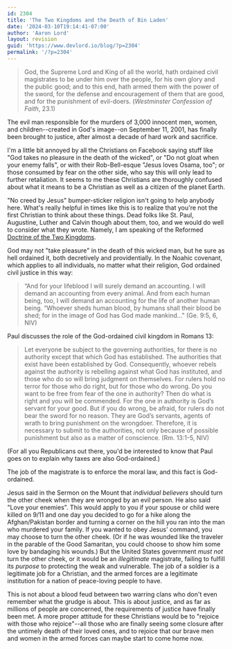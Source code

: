 ```yaml
---
id: 2304
title: 'The Two Kingdoms and the Death of Bin Laden'
date: '2024-03-10T19:14:41-07:00'
author: 'Aaron Lord'
layout: revision
guid: 'https://www.devlord.io/blog/?p=2304'
permalink: '/?p=2304'
---
```


<blockquote>God, the Supreme Lord and King of all the world, hath ordained civil magistrates to be under him over the people, for his own glory and the public good; and to this end, hath armed them with the power of the sword, for the defense and encouragement of them that are good, and for the punishment of evil-doers. (<em>Westminster Confession of Faith</em>, 23.1)</blockquote>
The evil man responsible for the murders of 3,000 innocent men, women, and children--created in God's image--on September 11, 2001, has finally been brought to justice, after almost a decade of hard work and sacrifice.

I'm a little bit annoyed by all the Christians on Facebook saying stuff like "God takes no pleasure in the death of the wicked", or "Do not gloat when your enemy falls", or with their Rob-Bell-esque "Jesus loves Osama, too"; or those consumed by fear on the other side, who say this will only lead to further retaliation. It seems to me these Christians are thoroughly confused about what it means to be a Christian as well as a citizen of the planet Earth.

"No creed by Jesus" bumper-sticker religion isn't going to help anybody here. What's really helpful in times like this is to realize that you're not the first Christian to think about these things. Dead folks like St. Paul, Augustine, Luther and Calvin though about them, too, and we would do well to consider what they wrote. Namely, I am speaking of the Reformed <a href="http://en.wikipedia.org/wiki/Doctrine_of_the_two_kingdoms">Doctrine of the Two Kingdoms</a>.

God may not "take pleasure" in the death of this wicked man, but he sure as hell ordained it, both decretively and providentially. In the Noahic covenant, which applies to all individuals, no matter what their religion, God ordained civil justice in this way:
<blockquote>“And for your lifeblood I will surely demand an accounting. I will demand an accounting from every animal. And from each human being, too, I will demand an accounting for the life of another human being.
“Whoever sheds human blood,
by humans shall their blood be shed;
for in the image of God
has God made mankind..." (Ge. 9:5, 6, NIV)</blockquote>
Paul discusses the role of the God-ordained civil kingdom in Romans 13:
<blockquote>Let everyone be subject to the governing authorities, for there is no authority except that which God has established. The authorities that exist have been established by God. Consequently, whoever rebels against the authority is rebelling against what God has instituted, and those who do so will bring judgment on themselves. For rulers hold no terror for those who do right, but for those who do wrong. Do you want to be free from fear of the one in authority? Then do what is right and you will be commended. For the one in authority is God’s servant for your good. But if you do wrong, be afraid, for rulers do not bear the sword for no reason. They are God’s servants, agents of wrath to bring punishment on the wrongdoer. Therefore, it is necessary to submit to the authorities, not only because of possible punishment but also as a matter of conscience. (Rm. 13:1-5, NIV)</blockquote>
(For all you Republicans out there, you'd be interested to know that Paul goes on to explain why taxes are also God-ordained.)

The job of the magistrate is to enforce the moral law, and this fact is God-ordained.

Jesus said in the Sermon on the Mount that <em>individual believers</em> should turn the other cheek when they are wronged by an evil person. He also said "Love your enemies". This would apply to you if your spouse or child were killed on 9/11 and one day you decided to go for a hike along the Afghan/Pakistan border and turning a corner on the hill you ran into the man who murdered your family. If you wanted to obey Jesus' command, you may choose to turn the other cheek. (Or if he was wounded like the traveler in the parable of the Good Samaritan, you could choose to show him some love by bandaging his wounds.) But the United States government <em>must not</em> turn the other cheek, or it would be an <em>illegitimate</em> magistrate, failing to fulfill its <em>purpose</em> to protecting the weak and vulnerable. The job of a soldier is a legitimate job for a Christian, and the armed forces are a legitimate institution for a nation of peace-loving people to have.

This is not about a blood feud between two warring clans who don't even remember what the grudge is about. This is about justice, and as far as millions of people are concerned, the requirements of justice have finally been met. A more proper attitude for these Christians would be to "rejoice with those who rejoice"--all those who are finally seeing some closure after the untimely death of their loved ones, and to rejoice that our brave men and women in the armed forces can maybe start to come home now.
<div class="blogger-post-footer"></div>